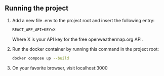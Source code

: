 ## Running the project
1. Add a new file .env to the project root and insert the following entry:
   ```bash
   REACT_APP_API+KEY=X
   ```
   Where X is your API key for the free openweathermap.org API.

2. Run the docker container by running this command in the project root:
   ```bash
   docker compose up --build
   ```

3. On your favorite browser, visit localhost:3000
